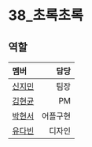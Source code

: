 ﻿# 38_초록초록


## 역할


|     멤버             |  담당               |
|:--- | ---: |  
| [신지민](https://github.com/JJIMINSHIN)| 팀장 |
| [김현균](https://github.com/Ksanbal)             |   PM            |
| [박현서](https://github.com/hyena0608)               |   어플구현            |
| [유다빈](https://github.com/ydb9607)               |   디자인            |

